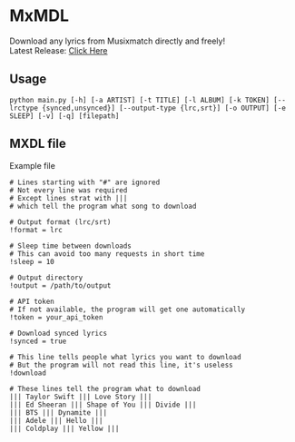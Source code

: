 # MxMDL

Download any lyrics from Musixmatch directly and freely!  
Latest Release: [Click Here](http://github.com/ElliotCHEN37/MxMDL/releases/latest)

## Usage
```shell
python main.py [-h] [-a ARTIST] [-t TITLE] [-l ALBUM] [-k TOKEN] [--lrctype {synced,unsynced}] [--output-type {lrc,srt}] [-o OUTPUT] [-e SLEEP] [-v] [-q] [filepath]
```

## MXDL file
Example file<br>
```text
# Lines starting with "#" are ignored
# Not every line was required
# Except lines strat with |||
# which tell the program what song to download

# Output format (lrc/srt)
!format = lrc

# Sleep time between downloads
# This can avoid too many requests in short time
!sleep = 10

# Output directory
!output = /path/to/output

# API token
# If not available, the program will get one automatically
!token = your_api_token  

# Download synced lyrics
!synced = true

# This line tells people what lyrics you want to download
# But the program will not read this line, it's useless
!download

# These lines tell the program what to download
||| Taylor Swift ||| Love Story |||
||| Ed Sheeran ||| Shape of You ||| Divide |||
||| BTS ||| Dynamite |||
||| Adele ||| Hello |||
||| Coldplay ||| Yellow |||
```
